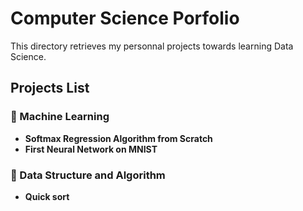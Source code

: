 # Computer Science Porfolio
This directory retrieves my personnal projects towards learning Data Science.
## Projects List

### 🧠 Machine Learning
  - __Softmax Regression Algorithm from Scratch__
  - __First Neural Network on MNIST__
  
### 📝 Data Structure and Algorithm
  - __Quick sort__
